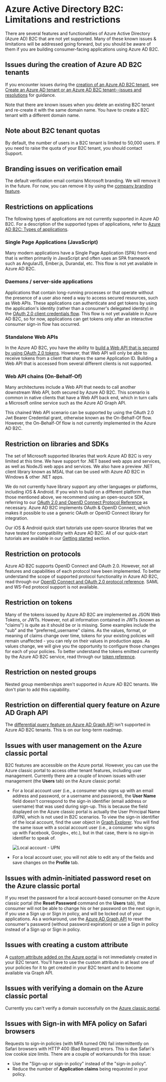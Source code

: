 <properties
    pageTitle="Azure Active Directory B2C: Limitations and restrictions | Microsoft Azure"
    description="A list of limitations and restrictions with Azure Active Directory B2C"
    services="active-directory-b2c"
    documentationCenter=""
    authors="swkrish"
    manager="mbaldwin"
    editor="bryanla"/>

<tags
    ms.service="active-directory-b2c"
    ms.workload="identity"
    ms.tgt_pltfrm="na"
    ms.devlang="na"
    ms.topic="article"
    ms.date="07/24/2016"
    ms.author="swkrish"/>

# <a name="azure-active-directory-b2c-limitations-and-restrictions"></a>Azure Active Directory B2C: Limitations and restrictions

There are several features and functionalities of Azure Active Directory (Azure AD) B2C that are not yet supported. Many of these known issues & limitations will be addressed going forward, but you should be aware of them if you are building consumer-facing applications using Azure AD B2C.

## <a name="issues-during-the-creation-of-azure-ad-b2c-tenants"></a>Issues during the creation of Azure AD B2C tenants

If you encounter issues during the [creation of an Azure AD B2C tenant](active-directory-b2c-get-started.md), see [Create an Azure AD tenant or an Azure AD B2C tenant--issues and resolutions](active-directory-b2c-support-create-directory.md) for guidance.

Note that there are known issues when you delete an existing B2C tenant and re-create it with the same domain name. You have to create a B2C tenant with a different domain name.

## <a name="note-about-b2c-tenant-quotas"></a>Note about B2C tenant quotas

By default, the number of users in a B2C tenant is limited to 50,000 users. If you need to raise the quota of your B2C tenant, you should contact Support.

## <a name="branding-issues-on-verification-email"></a>Branding issues on verification email

The default verification email contains Microsoft branding. We will remove it in the future. For now, you can remove it by using the [company branding feature](../active-directory/active-directory-add-company-branding.md).

## <a name="restrictions-on-applications"></a>Restrictions on applications

The following types of applications are not currently supported in Azure AD B2C. For a description of the supported types of applications, refer to [Azure AD B2C: Types of applications](active-directory-b2c-apps.md).

### <a name="single-page-applications-javascript"></a>Single Page Applications (JavaScript)

Many modern applications have a Single Page Application (SPA) front-end that is written primarily in JavaScript and often uses an SPA framework such as AngularJS, Ember.js, Durandal, etc. This flow is not yet available in Azure AD B2C.

### <a name="daemons--server-side-applications"></a>Daemons / server-side applications

Applications that contain long-running processes or that operate without the presence of a user also need a way to access secured resources, such as Web APIs. These applications can authenticate and get tokens by using the application's identity (rather than a consumer's delegated identity) in the [OAuth 2.0 client credentials flow](active-directory-b2c-reference-protocols.md#oauth2-client-credentials-grant-flow). This flow is not yet available in Azure AD B2C, so for now, applications can get tokens only after an interactive consumer sign-in flow has occurred.

### <a name="standalone-web-apis"></a>Standalone Web APIs

In the Azure AD B2C, you have the ability to [build a Web API that is secured by using OAuth 2.0 tokens](active-directory-b2c-apps.md#web-apis). However, that Web API will only be able to receive tokens from a client that shares the same Application ID. Building a Web API that is accessed from several different clients is not supported.

### <a name="web-api-chains-on-behalf-of"></a>Web API chains (On-Behalf-Of)

Many architectures include a Web API that needs to call another downstream Web API, both secured by Azure AD B2C. This scenario is common in native clients that have a Web API back end, which in turn calls a Microsoft online service such as the Azure AD Graph API.

This chained Web API scenario can be supported by using the OAuth 2.0 Jwt Bearer Credential grant, otherwise known as the On-Behalf-Of flow. However, the On-Behalf-Of flow is not currently implemented in the Azure AD B2C.

## <a name="restriction-on-libraries-and-sdks"></a>Restriction on libraries and SDKs

The set of Microsoft supported libraries that work Azure AD B2C is very limited at this time. We have support for .NET based web apps and services, as well as NodeJS web apps and services.  We also have a preview .NET client library known as MSAL that can be used with Azure AD B2C in Windows & other .NET apps.

We do not currently have library support any other languages or platforms, including iOS & Android.  If you wish to build on a different platform than those mentioned above, we recommend using an open-source SDK, referring to our [OAuth 2.0 and OpenID Connect Protocol Reference](active-directory-b2c-reference-protocols.md) as necessary.  Azure AD B2C implements OAuth & OpenID Connect, which makes it possible to use a generic OAuth or OpenID Connect library for integration.

Our iOS & Android quick start tutorials use open-source libraries that we have tested for compatibility with Azure AD B2C.  All of our quick-start tutorials are available in our [Getting started](active-directory-b2c-overview.md#getting-started) section.

## <a name="restriction-on-protocols"></a>Restriction on protocols

Azure AD B2C supports OpenID Connect and OAuth 2.0. However, not all features and capabilities of each protocol have been implemented. To better understand the scope of supported protocol functionality in Azure AD B2C, read through our [OpenID Connect and OAuth 2.0 protocol reference](active-directory-b2c-reference-protocols.md). SAML and WS-Fed protocol support is not available.

## <a name="restriction-on-tokens"></a>Restriction on tokens

Many of the tokens issued by Azure AD B2C are implemented as JSON Web Tokens, or JWTs. However, not all information contained in JWTs (known as "claims") is quite as it should be or is missing. Some examples include the "sub" and the "preferred_username" claims.  As the values, format, or meaning of claims change over time, tokens for your existing policies will remain unaffected - you can rely on their values in production apps.  As values change, we will give you the opportunity to configure those changes for each of your policies.  To better understand the tokens emitted currently by the Azure AD B2C service, read through our [token reference](active-directory-b2c-reference-tokens.md).

## <a name="restriction-on-nested-groups"></a>Restriction on nested groups

Nested group memberships aren't supported in Azure AD B2C tenants. We don't plan to add this capability.

## <a name="restriction-on-differential-query-feature-on-azure-ad-graph-api"></a>Restriction on differential query feature on Azure AD Graph API

The [differential query feature on Azure AD Graph API](https://msdn.microsoft.com/library/azure/ad/graph/howto/azure-ad-graph-api-differential-query) isn't supported in Azure AD B2C tenants. This is on our long-term roadmap.

## <a name="issues-with-user-management-on-the-azure-classic-portal"></a>Issues with user management on the Azure classic portal

B2C features are accessible on the Azure portal. However, you can use the Azure classic portal to access other tenant features, including user management. Currently there are a couple of known issues with user management (the **Users** tab) on the Azure classic portal:

- For a local account user (i.e., a consumer who signs up with an email address and password, or a username and password), the **User Name** field doesn't correspond to the sign-in identifier (email address or username) that was used during sign-up. This is because the field displayed on the Azure classic portal is actually the User Principal Name (UPN), which is not used in B2C scenarios. To view the sign-in identifier of the local account, find the user object in [Graph Explorer](https://graphexplorer.cloudapp.net/). You will find the same issue with a social account user (i.e., a consumer who signs up with Facebook, Google+, etc.), but in that case, there is no sign-in identifier to speak of.

    ![Local account - UPN](./media/active-directory-b2c-limitations/limitations-user-mgmt.png)

- For a local account user, you will not able to edit any of the fields and save changes on the **Profile** tab.

## <a name="issues-with-admin-initiated-password-reset-on-the-azure-classic-portal"></a>Issues with admin-initiated password reset on the Azure classic portal

If you reset the password for a local account-based consumer on the Azure classic portal (the **Reset Password** command on the **Users** tab), that consumer will not be able to change his or her password on the next sign in, if you use a Sign up or Sign in policy, and will be locked out of your applications. As a workaround, use the [Azure AD Graph API](active-directory-b2c-devquickstarts-graph-dotnet.md) to reset the consumer's password (without password expiration) or use a Sign in policy instead of a Sign up or Sign in policy.

## <a name="issues-with-creating-a-custom-attribute"></a>Issues with creating a custom attribute

A [custom attribute added on the Azure portal](active-directory-b2c-reference-custom-attr.md) is not immediately created in your B2C tenant. You'll have to use the custom attribute in at least one of your policies for it to get created in your B2C tenant and to become available via Graph API.

## <a name="issues-with-verifying-a-domain-on-the-azure-classic-portal"></a>Issues with verifying a domain on the Azure classic portal

Currently you can't verify a domain successfully on the [Azure classic portal](https://manage.windowsazure.com/).

## <a name="issues-with-sign-in-with-mfa-policy-on-safari-browsers"></a>Issues with Sign-in with MFA policy on Safari browsers

Requests to sign-in policies (with MFA turned ON) fail intermittently on Safari browsers with HTTP 400 (Bad Request) errors. This is due Safari's low cookie size limits. There are a couple of workarounds for this issue:

- Use the "Sign-up or sign-in policy" instead of the "sign-in policy".
- Reduce the number of **Application claims** being requested in your policy.
